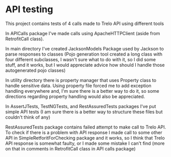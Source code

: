 # API testing

This project contains tests of 4 calls made to Trelo API using different tools

In APICalls package I've made calls using ApacheHTTPClient (aside from RetrofitCall class).

In main directory I've created JacksonModels Package used by Jackson to parse responses to classes (Pojo generation tool
created a long class with four different subclasses, I wasn't sure what to do with it, so I did some stuff, and it
works, but I would appreciate advice how should I handle those autogenerated pojo classes)

In utility directory there is property manager that uses Property class to handle sensitive data. Using property file
forced me to add exception handling everywhere and, I'm sure there is a better way to do it, so some directions
regarding property handling would also be appreciated.

In AssertJTests, TestNGTests, and RestAssuredTests packages I've put simple API tests (I am sure there is a better way
to structure these files but couldn't think of any)

RestAssuredTests package contains failed attempt to make call to Trelo API. To check if there is a problem with API
response I made call to some other API in SimpleRetforitForChecking package and it works, so I think that Trelo API
response is somewhat faulty, or I made some mistake I can't find (more on that in comments in RetrofitCall class in API
calls package) 

